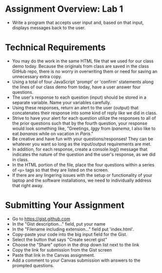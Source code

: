 # Assignment Overview: Lab 1

- Write a program that accepts user input and, based on that input, displays messages back to the user.


# Technical Requirements

- You may do the work in the same HTML file that we used for our class demo today. Because the originals from class are saved in the class GitHub repo, there is no worry in overwriting them or need for saving an unnecessary extra copy.
- Using a total of four JavaScript 'prompt' or 'confirm' statements along the lines of our class demo from today, have a user answer four questions.
- The user's response to each question (input) should be stored in a separate variable. Name your variables carefully.
- Using these responses, return an alert to the user (output) that concatenates their response into some kind of reply like we did in class.
- Strive to have your alert for each question utilize the responses to all of the prior questions such that by the fourth question, your response would look something like, "Greetings, *Iggy* from *Ipanema*, I also like to eat *bananas* while on vacation in *Paris*."
- Be creative and have fun with your questions/responses! They can be whatever you want so long as the input/output requirements are met.
- In addition, for each response, create a console.log() message that indicates the nature of the question and the user's response, as we did in class.
- In the HTML portion of the file, place the four questions within a series of `<p>` tags so that they are listed on the screen.
- If there are any lingering issues with the setup or functionality of your laptop and the software installations, we need to individually address that right away.

# Submitting Your Assignment

- Go to https://gist.github.com
- In the "Gist description..." field, put your name
- In the "Filename including extension..." field put 'index.html'.
- Copy-paste your code into the big input field for the Gist.
- Select the button that says "Create secret gist"
- Choose the "Share" option in the drop down list next to the link
- Copy the link for submission from the Gist screen
- Paste that link in the Canvas assignment.
- Add a comment to your Canvas submission with answers to the prompted questions.
